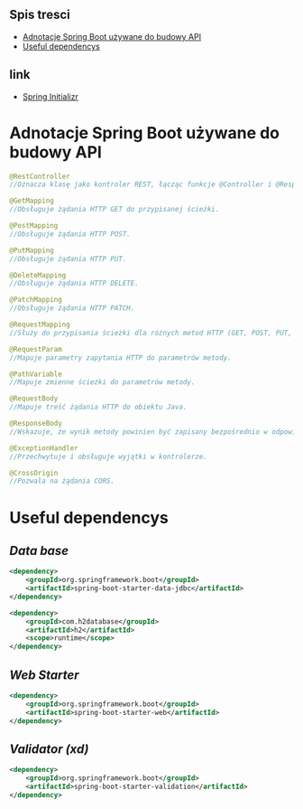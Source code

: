 ## Spis tresci
- [Adnotacje Spring Boot używane do budowy API](#Adnotacje-Spring-Boot-używane-do-budowy-API)
- [Useful dependencys](#Useful-dependencys)

## link
- [Spring Initializr](https://start.spring.io/)



# Adnotacje Spring Boot używane do budowy API
```java
@RestController
//Oznacza klasę jako kontroler REST, łącząc funkcje @Controller i @ResponseBody.
```

```java
@GetMapping
//Obsługuje żądania HTTP GET do przypisanej ścieżki.
```

```java
@PostMapping
//Obsługuje żądania HTTP POST.
```
```java
@PutMapping
//Obsługuje żądania HTTP PUT.
```

```java
@DeleteMapping
//Obsługuje żądania HTTP DELETE.
```

```java
@PatchMapping
//Obsługuje żądania HTTP PATCH.
```

```java
@RequestMapping
//Służy do przypisania ścieżki dla różnych metod HTTP (GET, POST, PUT, DELETE).
```

```java
@RequestParam
//Mapuje parametry zapytania HTTP do parametrów metody.
```

```java
@PathVariable
//Mapuje zmienne ścieżki do parametrów metody.
```

```java
@RequestBody
//Mapuje treść żądania HTTP do obiektu Java.
```

```java
@ResponseBody
//Wskazuje, że wynik metody powinien być zapisany bezpośrednio w odpowiedzi HTTP.
```

```java
@ExceptionHandler
//Przechwytuje i obsługuje wyjątki w kontrolerze.
```

```java
@CrossOrigin
//Pozwala na żądania CORS.
```


# Useful dependencys
## *Data base*
```xml
<dependency>
	<groupId>org.springframework.boot</groupId>
	<artifactId>spring-boot-starter-data-jdbc</artifactId>
</dependency>

<dependency>
	<groupId>com.h2database</groupId>
	<artifactId>h2</artifactId>
	<scope>runtime</scope>
</dependency>
```

## *Web Starter*
```xml
<dependency>
	<groupId>org.springframework.boot</groupId>
	<artifactId>spring-boot-starter-web</artifactId>
</dependency>
```

## *Validator (xd)*
```xml
<dependency>
	<groupId>org.springframework.boot</groupId>
	<artifactId>spring-boot-starter-validation</artifactId>
</dependency>
```
